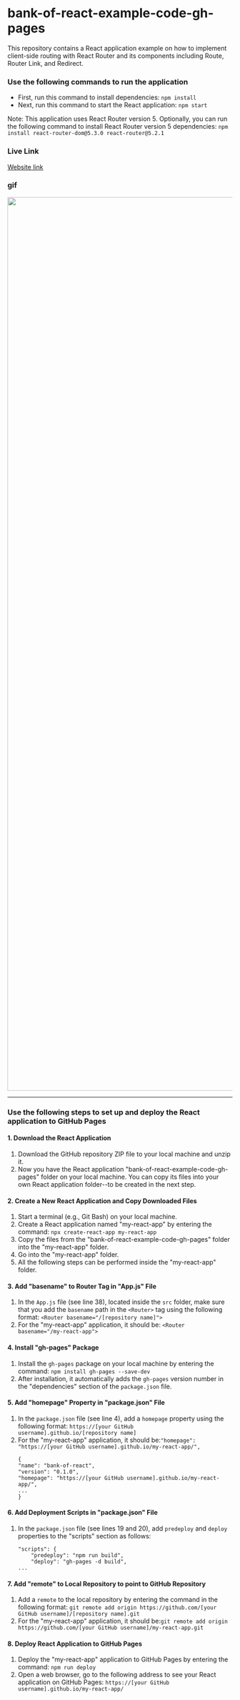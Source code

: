 # bank-of-react-example-code-gh-pages
This repository contains a React application example on how to implement client-side routing with React Router and its components including Route, Router Link, and Redirect.

### Use the following commands to run the application

- First, run this command to install dependencies:
```npm install```
- Next, run this command to start the React application:
```npm start```

Note: This application uses React Router version 5. Optionally, you can run the following command to install React Router version 5 dependencies:
```npm install react-router-dom@5.3.0 react-router@5.2.1```

### Live Link 
[Website link](https://kevinhui98.github.io/bank-of-react-example-code-gh-pages/)

### gif
<img src="public/bank of react.gif" width=2000><br>

----------
### Use the following steps to set up and deploy the React application to GitHub Pages
#### 1. Download the React Application
1. Download the GitHub repository ZIP file to your local machine and unzip it.
2. Now you have the React application "bank-of-react-example-code-gh-pages" folder on your local machine. You can copy its files into your own React application folder--to be created in the next step.

#### 2. Create a New React Application and Copy Downloaded Files
1. Start a terminal (e.g., Git Bash) on your local machine.
2. Create a React application named "my-react-app" by entering the command: `npx create-react-app my-react-app`
3. Copy the files from the "bank-of-react-example-code-gh-pages" folder into the "my-react-app" folder.
4. Go into the "my-react-app" folder.
5. All the following steps can be performed inside the "my-react-app" folder. 

#### 3. Add "basename" to Router Tag in "App.js" File
1. In the `App.js` file (see line 38), located inside the `src` folder, make sure that you add the `basename` path in the `<Router>` tag using the following format: `<Router basename="/[repository name]">`
2. For the "my-react-app" application, it should be: `<Router basename="/my-react-app">`

#### 4. Install "gh-pages" Package
1. Install the `gh-pages` package on your local machine by entering the command: `npm install gh-pages --save-dev`
2. After installation, it automatically adds the `gh-pages` version number in the "dependencies" section of the `package.json` file.

#### 5. Add "homepage" Property in "package.json" File
1. In the `package.json` file (see line 4), add a `homepage` property using the following format: `https://[your GitHub username].github.io/[repository name]`
2. For the "my-react-app" application, it should be:`"homepage": "https://[your GitHub username].github.io/my-react-app/",` 
    ```
    {
    "name": "bank-of-react",
    "version": "0.1.0",
    "homepage": "https://[your GitHub username].github.io/my-react-app/",
    ...
    }
    ```

#### 6. Add Deployment Scripts in "package.json" File
1. In the `package.json` file (see lines 19 and 20), add `predeploy` and `deploy` properties to the "scripts" section as follows:
    ```
    "scripts": {
        "predeploy": "npm run build",
        "deploy": "gh-pages -d build",
    ...
    ```

#### 7. Add "remote" to Local Repository to point to GitHub Repository
1. Add a `remote` to the local repository by entering the command in the following format: `git remote add origin https://github.com/[your GitHub username]/[repository name].git`
2. For the "my-react-app" application, it should be:`git remote add origin https://github.com/[your GitHub username]/my-react-app.git` 

#### 8. Deploy React Application to GitHub Pages
1. Deploy the "my-react-app" application to GitHub Pages by entering the command: `npm run deploy`
2. Open a web browser, go to the following address to see your React application on GitHub Pages: `https://[your GitHub username].github.io/my-react-app/` 
